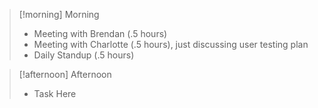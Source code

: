 
> [!morning] Morning
> - Meeting with Brendan (.5 hours)
> - Meeting with Charlotte (.5 hours), just discussing user testing plan
> - Daily Standup (.5 hours)


> [!afternoon] Afternoon
> - Task Here
